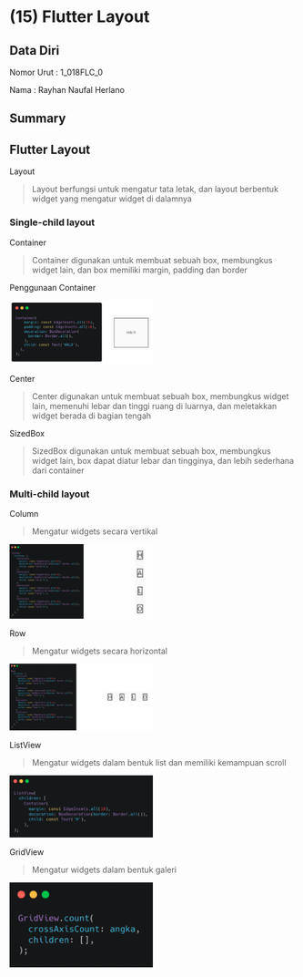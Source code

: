 # (15) Flutter Layout


## Data Diri
Nomor Urut : 1_018FLC_0

Nama : Rayhan Naufal Herlano

## Summary 
## Flutter Layout
Layout
>Layout berfungsi untuk mengatur tata letak, dan layout berbentuk widget yang mengatur widget di dalamnya

### Single-child layout
Container
>Container digunakan untuk membuat sebuah box, membungkus widget lain, dan box memiliki margin, padding dan border

Penggunaan Container

<img src="./Screenshot/container.png" width=50% height=50%>

Center
>Center digunakan untuk membuat sebuah box, membungkus widget lain, memenuhi lebar dan tinggi ruang di luarnya, dan meletakkan widget berada di bagian tengah

SizedBox
>SizedBox digunakan untuk membuat sebuah box, membungkus widget lain, box dapat diatur lebar dan tingginya, dan lebih sederhana dari container

### Multi-child layout
Column
>Mengatur widgets secara vertikal

<img src="./Screenshot/column.png" width=50% height=50%>

Row
>Mengatur widgets secara horizontal

<img src="./Screenshot/row.png" width=50% height=50%>


ListView
>Mengatur widgets dalam bentuk list dan memiliki kemampuan scroll

<img src="./Screenshot/listview.png" width=50% height=50%>


GridView
>Mengatur widgets dalam bentuk galeri

<img src="./Screenshot/gridview.png" width=50% height=50%>

